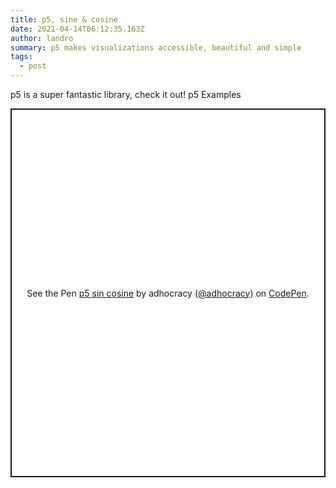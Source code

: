 ```yaml
---
title: p5, sine & cosine
date: 2021-04-14T06:12:35.163Z
author: landro
summary: p5 makes visualizations accessible, beautiful and simple
tags:
  - post
---
```


p5 is a super fantastic library, check it out! <a hre="https://p5js.org/examples/">p5 Examples</a>

<p class="codepen" data-height="587" data-theme-id="dark" data-default-tab="result" data-user="adhocracy" data-slug-hash="qBRYbxv" style="height: 590px; box-sizing: border-box; display: flex; align-items: center; justify-content: center; border: 2px solid; margin: 1em 0; padding: 1em;" data-pen-title="p5 sin cosine">
  <span>See the Pen <a href="https://codepen.io/adhocracy/pen/qBRYbxv">
  p5 sin cosine</a> by adhocracy (<a href="https://codepen.io/adhocracy">@adhocracy</a>)
  on <a href="https://codepen.io">CodePen</a>.</span>
</p>
<script async src="https://cpwebassets.codepen.io/assets/embed/ei.js"></script>

